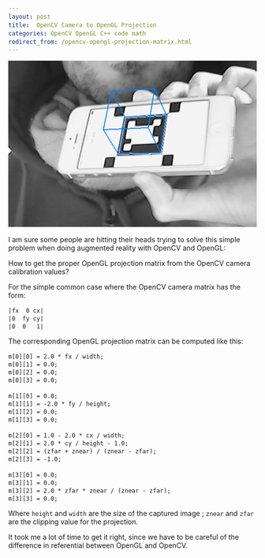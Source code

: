 ```yaml
---
layout: post
title:  OpenCV Camera to OpenGL Projection
categories: OpenCV OpenGL C++ code math
redirect_from: /opencv-opengl-projection-matrix.html
---
```


![OpenCV](/assets/imgs/opencv-test.png)

I am sure some people are hitting their heads trying to solve this simple
problem when doing augmented reality with OpenCV and OpenGL:

How to get the proper OpenGL projection matrix from the OpenCV camera
calibration values?

For the simple common case where the OpenCV camera matrix has the form:

    |fx  0 cx|
    |0  fy cy|
    |0  0   1|

The corresponding OpenGL projection matrix can be computed like this:

    m[0][0] = 2.0 * fx / width;
    m[0][1] = 0.0;
    m[0][2] = 0.0;
    m[0][3] = 0.0;

    m[1][0] = 0.0;
    m[1][1] = -2.0 * fy / height;
    m[1][2] = 0.0;
    m[1][3] = 0.0;

    m[2][0] = 1.0 - 2.0 * cx / width;
    m[2][1] = 2.0 * cy / height - 1.0;
    m[2][2] = (zfar + znear) / (znear - zfar);
    m[2][3] = -1.0;

    m[3][0] = 0.0;
    m[3][1] = 0.0;
    m[3][2] = 2.0 * zfar * znear / (znear - zfar);
    m[3][3] = 0.0;

Where `height` and `width` are the size of the captured image ; `znear` and
`zfar` are the clipping value for the projection.

It took me a lot of time to get it right, since we have to be careful of the
difference in referential between OpenGL and OpenCV.
